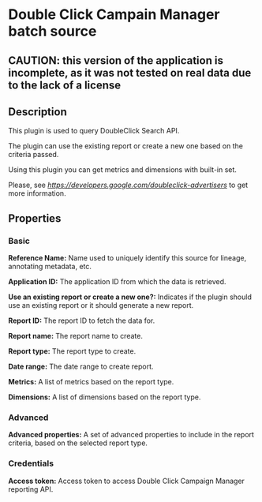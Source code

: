 # Double Click Campain Manager batch source

## CAUTION: this version of the application is incomplete, as it was not tested on real data due to the lack of a license 

Description
-----------
This plugin is used to query DoubleClick Search API.

The plugin can use the existing report or create a new one based on the criteria passed.

Using this plugin you can get metrics and dimensions with built-in set. 

Please, see _https://developers.google.com/doubleclick-advertisers_ to get more information.

Properties
----------
### Basic

**Reference Name:** Name used to uniquely identify this source for lineage, annotating metadata, etc.

**Application ID:** The application ID from which the data is retrieved.

**Use an existing report or create a new one?:** Indicates if the plugin should use an existing report or it should generate a new report.

**Report ID:** The report ID to fetch the data for.

**Report name:** The report name to create.

**Report type:** The report type to create.

**Date range:** The date range to create report.

**Metrics:** A list of metrics based on the report type.

**Dimensions:** A list of dimensions based on the report type.

### Advanced

**Advanced properties:** A set of advanced properties to include in the report criteria, based on the selected report type.

### Credentials

**Access token:** Access token to access Double Click Campaign Manager reporting API.
